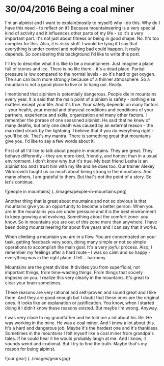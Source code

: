 # 30/04/2016 Being a coal miner

I'm an alpinist and I want to explain(mostly to myself) why I do this. Why do I have this need - to reflect on it?
Because mountaineering is a very special kind of activity and it influences other parts of my life - so it's a very
important part. It's not just about fitness or being in good shape. No. It's too complex for this. Also, it is risky stuff.
I would be lying if I say that everything is under control and nothing bad could happen. It really depends.
So considering this background I'd like to write this post.

I'll try to describe what it is like to be a mountaineer. Just imagine a place full of stones and ice. There is no
life there - it's a dead place. Partial pressure is low compared to the normal levels - so it's hard to get oxygen.
The sun can burn more strongly because of a thinner atmosphere. So a mountain is not a good place to live or to hang out.
Really.

I mentioned that alpinism is potentially dangerous. People die in mountains every year. It is said that the main point
of alpinism is safety - nothing else matters except your life. And it's true. Your safety depends on many factors -
your health, your mental and physical conditions and conditions of your partners, experience and skills, organization
and many other factors. I remember the phrase of one seasoned alpinist. He said that he knew of many deaths, but only
one death was caused by an external reason - the man died struck by the lightning. I believe that if you do everything
right - you'll be ok. That's my mantra. There is something great that mountains give you. I'd like to say a few words about it.

First of all I'd like to talk about people in mountains. They are great. They behave differently - they are more kind,
friendly, and honest than in a usual environment. I don't know why but it's true. My best friend Lesha is an alpinist
too and I trust him with my life and he does too. Our trainer Alexey Viktorovich taught us so much about being strong
in the mountains. And many others. I am grateful to them. But that's not the point of a story. So let's continue.

![people in mountains]
(../images/people-in-mountains.png)

Another thing that is great about mountains and not so obvious is that mountains give you an opportunity to become a
better person. When you are in the mountains you are under pressure and it is the best environment to keep growing and
evolving. Something about the comfort zone- you know. So in mountains you are out of this zone more than anywhere.
I have been doing mountaineering for about five years and I can say that it works.

When climbing a mountain you are in a flow. You are concentrated on your task, getting feedback very soon, doing many
simple or not so simple operations to accomplish the main goal. It's a very joyful process. Also, I remember my
feelings after a hard route - I was so calm and so happy - everything was in the right place. I felt... harmony.

Mountains are the great divider. It divides you from superficial, not important things, from time-wasting things. From
things that society imposes on you. I realize this very clearly in the mountains. It's great to clear your brain sometimes.

These reasons are very rational and self-proven and sound great and I like them. And they are good enough but I doubt
that these ones are the original ones. It looks like an explanation or justification. You know, when I started doing it
I didn't know these reasons existed. But maybe I’m wrong. Anyway.

I was very close to my grandfather and he told me a lot about his life. He was working in the mine. He was a coal miner.
And I knew a lot about this. It's a hard and dangerous job. Maybe it's the hardest one and it's thankless. Sometimes in
the mountains I felt myself like a coal miner from grandpa's tales. If he could hear it he would probably laugh at me.
And I know, it sounds weird and irrational. But I try to find the truth. Maybe that's my reason for being alpinist.

![our gear]
(../images/gears.jpg)
